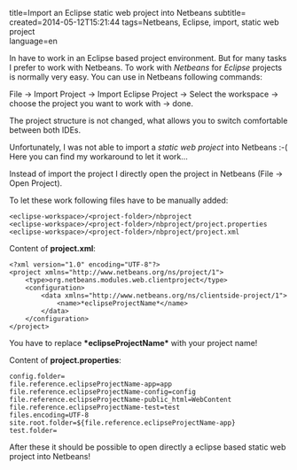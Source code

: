 title=Import an Eclipse static web project into Netbeans
subtitle=
created=2014-05-12T15:21:44
tags=Netbeans, Eclipse, import, static web project  
language=en

In have to work in an Eclipse based project environment. But for many tasks I prefer to work with Netbeans. To work with *Netbeans* for *Eclipse* projects is normally very easy. You can use in Netbeans following commands: 

File -> Import Project -> Import Eclipse Project -> Select the workspace -> choose the project you want to work with -> done.

The project structure is not changed, what allows you to switch comfortable between both IDEs.

Unfortunately, I was not able to import a *static web project* into Netbeans :-(  
Here you can find my workaround to let it work...

Instead of import the project I directly open the project in Netbeans (File -> Open Project).

To let these work following files have to be manually added:

	<eclipse-workspace>/<project-folder>/nbproject
	<eclipse-workspace>/<project-folder>/nbproject/project.properties
	<eclipse-workspace>/<project-folder>/nbproject/project.xml


Content of **project.xml**:

	<?xml version="1.0" encoding="UTF-8"?>
	<project xmlns="http://www.netbeans.org/ns/project/1">
	    <type>org.netbeans.modules.web.clientproject</type>
	    <configuration>
	        <data xmlns="http://www.netbeans.org/ns/clientside-project/1">
	            <name>*eclipseProjectName*</name>
	        </data>
	    </configuration>
	</project>

You have to replace **\*eclipseProjectName\*** with your project name!

Content of **project.properties**:

	config.folder=
	file.reference.eclipseProjectName-app=app
	file.reference.eclipseProjectName-config=config
	file.reference.eclipseProjectName-public_html=WebContent
	file.reference.eclipseProjectName-test=test
	files.encoding=UTF-8
	site.root.folder=${file.reference.eclipseProjectName-app}
	test.folder=


After these it should be possible to open directly a eclipse based static web project into Netbeans!